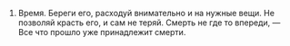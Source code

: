 1. Время. Береги его, расходуй внимательно и на нужные вещи. Не позволяй красть его, и сам не теряй. Смерть не где то впереди, — Все что прошло уже принадлежит смерти.